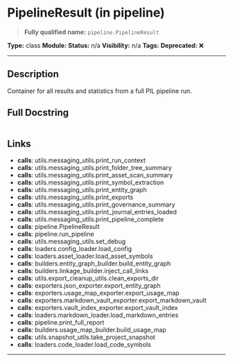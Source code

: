 # PipelineResult (in pipeline)
> **Fully qualified name:** `pipeline.PipelineResult`

**Type:** class
**Module:** 
**Status:** n/a
**Visibility:** n/a
**Tags:** 
**Deprecated:** ❌

---

## Description
Container for all results and statistics from a full PIL pipeline run.

## Full Docstring
```

```

## Links
- **calls**: utils.messaging_utils.print_run_context
- **calls**: utils.messaging_utils.print_folder_tree_summary
- **calls**: utils.messaging_utils.print_asset_scan_summary
- **calls**: utils.messaging_utils.print_symbol_extraction
- **calls**: utils.messaging_utils.print_entity_graph
- **calls**: utils.messaging_utils.print_exports
- **calls**: utils.messaging_utils.print_governance_summary
- **calls**: utils.messaging_utils.print_journal_entries_loaded
- **calls**: utils.messaging_utils.print_pipeline_complete
- **calls**: pipeline.PipelineResult
- **calls**: pipeline.run_pipeline
- **calls**: utils.messaging_utils.set_debug
- **calls**: loaders.config_loader.load_config
- **calls**: loaders.asset_loader.load_asset_symbols
- **calls**: builders.entity_graph_builder.build_entity_graph
- **calls**: builders.linkage_builder.inject_call_links
- **calls**: utils.export_cleanup_utils.clean_exports_dir
- **calls**: exporters.json_exporter.export_entity_graph
- **calls**: exporters.usage_map_exporter.export_usage_map
- **calls**: exporters.markdown_vault_exporter.export_markdown_vault
- **calls**: exporters.vault_index_exporter.export_vault_index
- **calls**: loaders.markdown_loader.load_markdown_entries
- **calls**: pipeline.print_full_report
- **calls**: builders.usage_map_builder.build_usage_map
- **calls**: utils.snapshot_utils.take_project_snapshot
- **calls**: loaders.code_loader.load_code_symbols


---
